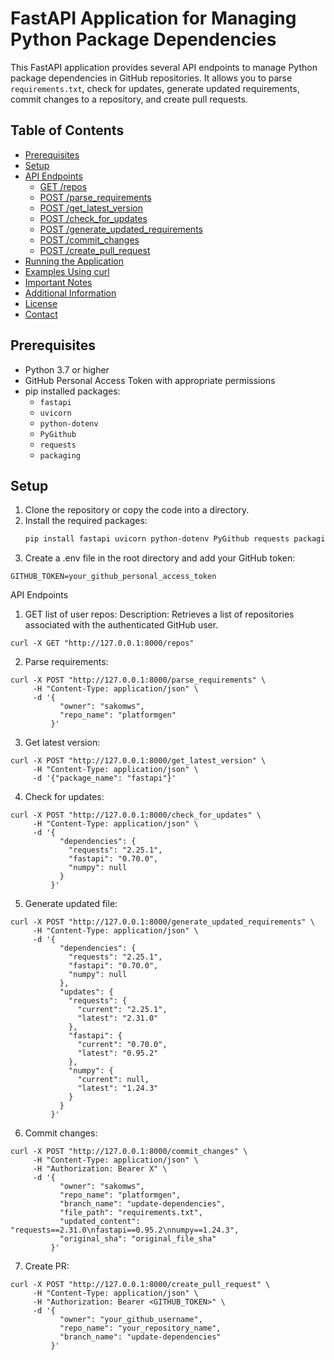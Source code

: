 # FastAPI Application for Managing Python Package Dependencies

This FastAPI application provides several API endpoints to manage Python package dependencies in GitHub repositories. It allows you to parse `requirements.txt`, check for updates, generate updated requirements, commit changes to a repository, and create pull requests.

## Table of Contents
- [Prerequisites](#prerequisites)
- [Setup](#setup)
- [API Endpoints](#api-endpoints)
  - [GET /repos](#get-repos)
  - [POST /parse_requirements](#post-parse_requirements)
  - [POST /get_latest_version](#post-get_latest_version)
  - [POST /check_for_updates](#post-check_for_updates)
  - [POST /generate_updated_requirements](#post-generate_updated_requirements)
  - [POST /commit_changes](#post-commit_changes)
  - [POST /create_pull_request](#post-create_pull_request)
- [Running the Application](#running-the-application)
- [Examples Using curl](#examples-using-curl)
- [Important Notes](#important-notes)
- [Additional Information](#additional-information)
- [License](#license)
- [Contact](#contact)

## Prerequisites
- Python 3.7 or higher
- GitHub Personal Access Token with appropriate permissions
- pip installed packages:
  - `fastapi`
  - `uvicorn`
  - `python-dotenv`
  - `PyGithub`
  - `requests`
  - `packaging`

## Setup
1. Clone the repository or copy the code into a directory.
2. Install the required packages:
   ```bash
   pip install fastapi uvicorn python-dotenv PyGithub requests packaging

3. Create a .env file in the root directory and add your GitHub token:
```
GITHUB_TOKEN=your_github_personal_access_token
```

API Endpoints
1. GET list of user repos:
Description: Retrieves a list of repositories associated with the authenticated GitHub user.
```
curl -X GET "http://127.0.0.1:8000/repos"
```

2. Parse requirements:
``` 
curl -X POST "http://127.0.0.1:8000/parse_requirements" \
     -H "Content-Type: application/json" \
     -d '{
           "owner": "sakomws",
           "repo_name": "platformgen"
         }'
```

3. Get latest version:
```
curl -X POST "http://127.0.0.1:8000/get_latest_version" \
     -H "Content-Type: application/json" \
     -d '{"package_name": "fastapi"}'
```

4. Check for updates:
```
curl -X POST "http://127.0.0.1:8000/check_for_updates" \
     -H "Content-Type: application/json" \
     -d '{
           "dependencies": {
             "requests": "2.25.1",
             "fastapi": "0.70.0",
             "numpy": null
           }
         }'
```
5. Generate updated file:
```
curl -X POST "http://127.0.0.1:8000/generate_updated_requirements" \
     -H "Content-Type: application/json" \
     -d '{
           "dependencies": {
             "requests": "2.25.1",
             "fastapi": "0.70.0",
             "numpy": null
           },
           "updates": {
             "requests": {
               "current": "2.25.1",
               "latest": "2.31.0"
             },
             "fastapi": {
               "current": "0.70.0",
               "latest": "0.95.2"
             },
             "numpy": {
               "current": null,
               "latest": "1.24.3"
             }
           }
         }'
```
6. Commit changes:
```
curl -X POST "http://127.0.0.1:8000/commit_changes" \
     -H "Content-Type: application/json" \
     -H "Authorization: Bearer X" \
     -d '{
           "owner": "sakomws",
           "repo_name": "platformgen",
           "branch_name": "update-dependencies",
           "file_path": "requirements.txt",
           "updated_content": "requests==2.31.0\nfastapi==0.95.2\nnumpy==1.24.3",
           "original_sha": "original_file_sha"
         }'
```

7. Create PR:
```
curl -X POST "http://127.0.0.1:8000/create_pull_request" \
     -H "Content-Type: application/json" \
     -H "Authorization: Bearer <GITHUB_TOKEN>" \
     -d '{
           "owner": "your_github_username",
           "repo_name": "your_repository_name",
           "branch_name": "update-dependencies"
         }'
```